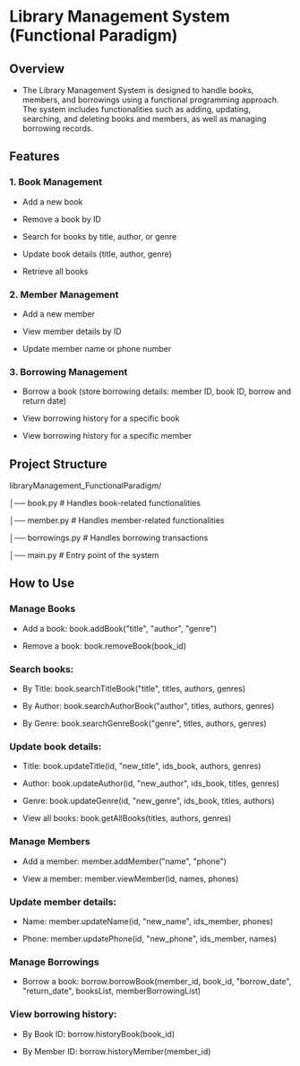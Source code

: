 # Library Management System (Functional Paradigm)

## Overview

 - The Library Management System is designed to handle books, members, and borrowings using a functional programming approach. The system includes functionalities such as adding, updating, searching, and deleting books and members, as well as managing borrowing records.

## Features

### 1. Book Management

 - Add a new book

 - Remove a book by ID

 - Search for books by title, author, or genre

 - Update book details (title, author, genre)

 - Retrieve all books

### 2. Member Management

 - Add a new member

 - View member details by ID

 - Update member name or phone number

### 3. Borrowing Management

 - Borrow a book (store borrowing details: member ID, book ID, borrow and return date)

 - View borrowing history for a specific book

 - View borrowing history for a specific member



## Project Structure

libraryManagement_FunctionalParadigm/

│── book.py            # Handles book-related functionalities

│── member.py          # Handles member-related functionalities

│── borrowings.py      # Handles borrowing transactions

│── main.py            # Entry point of the system


## How to Use

### Manage Books

 - Add a book: book.addBook("title", "author", "genre")

 - Remove a book: book.removeBook(book_id)

### Search books:

 - By Title: book.searchTitleBook("title", titles, authors, genres)

 - By Author: book.searchAuthorBook("author", titles, authors, genres)

 - By Genre: book.searchGenreBook("genre", titles, authors, genres)

### Update book details:

 - Title: book.updateTitle(id, "new_title", ids_book, authors, genres)

 - Author: book.updateAuthor(id, "new_author", ids_book, titles, genres)

 - Genre: book.updateGenre(id, "new_genre", ids_book, titles, authors)

 - View all books: book.getAllBooks(titles, authors, genres)

### Manage Members

 - Add a member: member.addMember("name", "phone")

 - View a member: member.viewMember(id, names, phones)

### Update member details:

 - Name: member.updateName(id, "new_name", ids_member, phones)

 - Phone: member.updatePhone(id, "new_phone", ids_member, names)

### Manage Borrowings

 - Borrow a book: borrow.borrowBook(member_id, book_id, "borrow_date", "return_date", booksList, memberBorrowingList)

### View borrowing history:

 - By Book ID: borrow.historyBook(book_id)

 - By Member ID: borrow.historyMember(member_id)


